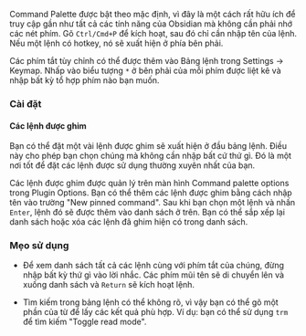 Command Palette được bật theo mặc định, vì đây là một cách rất hữu ích để truy cập gần như tất cả các tính năng của Obsidian mà không cần phải nhớ các nét phím. Gõ `Ctrl/Cmd+P` để kích hoạt, sau đó chỉ cần nhập tên của lệnh. Nếu một lệnh có hotkey, nó sẽ xuất hiện ở phía bên phải.

Các phím tắt tùy chỉnh có thể được thêm vào Bảng lệnh trong Settings -> Keymap. Nhấp vào biểu tượng `*` ở bên phải của mỗi phím được liệt kê và nhập bất kỳ tổ hợp phím nào bạn muốn.

### Cài đặt

#### Các lệnh được ghim

Bạn có thể đặt một vài lệnh được ghim sẽ xuất hiện ở đầu bảng lệnh. Điều này cho phép bạn chọn chúng mà không cần nhập bất cứ thứ gì. Đó là một nơi tốt để đặt các lệnh được sử dụng thường xuyên nhất của bạn.

Các lệnh được ghim được quản lý trên màn hình Command palette options trong Plugin Options. Bạn có thể thêm các lệnh được ghim bằng cách nhập tên vào trường "New pinned command". Sau khi bạn chọn một lệnh và nhấn `Enter`, lệnh đó sẽ được thêm vào danh sách ở trên. Bạn có thể sắp xếp lại danh sách hoặc xóa các lệnh đã ghim hiện có trong danh sách.

### Mẹo sử dụng

- Để xem danh sách tất cả các lệnh cùng với phím tắt của chúng, đừng nhập bất kỳ thứ gì vào lời nhắc. Các phím mũi tên sẽ di chuyển lên và xuống danh sách và `Return` sẽ kích hoạt lệnh.

- Tìm kiếm trong bảng lệnh có thể không rõ, vì vậy bạn có thể gõ một phần của từ để lấy các kết quả phù hợp. Ví dụ: bạn có thể sử dụng `trm` để tìm kiếm "Toggle read mode".
